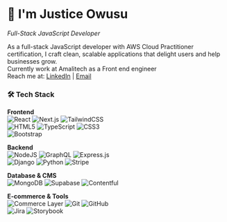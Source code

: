 # 👋 I'm Justice Owusu  
*Full-Stack JavaScript Developer*

As a full-stack JavaScript developer with AWS Cloud Practitioner certification, I craft clean, scalable applications that delight users and help businesses grow.  
Currently work at Amalitech as a Front end engineer  
Reach me at: [LinkedIn](your-linkedin-url) | [Email](mailto:your-email)  

### 🛠️ Tech Stack

**Frontend**  
![React](https://img.shields.io/badge/React-20232A?style=for-the-badge&logo=react&logoColor=61DAFB) ![Next.js](https://img.shields.io/badge/Next.js-000000?style=for-the-badge&logo=nextdotjs&logoColor=white) ![TailwindCSS](https://img.shields.io/badge/Tailwind_CSS-38B2AC?style=for-the-badge&logo=tailwind-css&logoColor=white)  
![HTML5](https://img.shields.io/badge/HTML5-E34F26?style=for-the-badge&logo=html5&logoColor=white) ![TypeScript](https://img.shields.io/badge/TypeScript-007ACC?style=for-the-badge&logo=typescript&logoColor=white) ![CSS3](https://img.shields.io/badge/CSS3-1572B6?style=for-the-badge&logo=css3&logoColor=white)  
![Bootstrap](https://img.shields.io/badge/Bootstrap-563D7C?style=for-the-badge&logo=bootstrap&logoColor=white)

**Backend**  
![NodeJS](https://img.shields.io/badge/Node.js-43853D?style=for-the-badge&logo=node.js&logoColor=white) ![GraphQL](https://img.shields.io/badge/GraphQL-E10098?style=for-the-badge&logo=graphql&logoColor=white) ![Express.js](https://img.shields.io/badge/Express.js-404D59?style=for-the-badge)  
![Django](https://img.shields.io/badge/Django-092E20?style=for-the-badge&logo=django&logoColor=white) ![Python](https://img.shields.io/badge/Python-3776AB?style=for-the-badge&logo=python&logoColor=white) ![Stripe](https://img.shields.io/badge/Stripe-008CDD?style=for-the-badge&logo=stripe&logoColor=white)

**Database & CMS**  
![MongoDB](https://img.shields.io/badge/MongoDB-4EA94B?style=for-the-badge&logo=mongodb&logoColor=white) ![Supabase](https://img.shields.io/badge/Supabase-3ECF8E?style=for-the-badge&logo=supabase&logoColor=white) ![Contentful](https://img.shields.io/badge/Contentful-2478CC?style=for-the-badge&logo=contentful&logoColor=white)

**E-commerce & Tools**  
![Commerce Layer](https://img.shields.io/badge/Commerce_Layer-FF6900?style=for-the-badge&logoColor=white) ![Git](https://img.shields.io/badge/Git-F05032?style=for-the-badge&logo=git&logoColor=white) ![GitHub](https://img.shields.io/badge/GitHub-181717?style=for-the-badge&logo=github&logoColor=white)  
![Jira](https://img.shields.io/badge/Jira-0052CC?style=for-the-badge&logo=jira&logoColor=white) ![Storybook](https://img.shields.io/badge/Storybook-FF4785?style=for-the-badge&logo=storybook&logoColor=white)  
